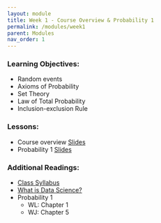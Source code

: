 ```yaml
---
layout: module
title: Week 1 - Course Overview & Probability 1
permalink: /modules/week1
parent: Modules
nav_order: 1
---
```


### Learning Objectives:
* Random events
* Axioms of Probability
* Set Theory
* Law of Total Probability 
* Inclusion-exclusion Rule


### Lessons:
* Course overview [Slides](https://xinchenyu.github.io/csc380-fall23/Slides/23f380_intro.pdf)
* Probability 1 [Slides](https://xinchenyu.github.io/csc380-fall23/Slides/23f380_probability_lecture1.pdf)


### Additional Readings:
* [Class Syllabus](https://xinchenyu.github.io/csc380-fall23/Syllabus/syllabus.pdf)
* [What is Data Science?](http://www.pachecoj.com/courses/csc380_fall21/doc/what_is_data_science.pdf)
* Probability 1 
    * WL: Chapter 1
    * WJ: Chapter 5